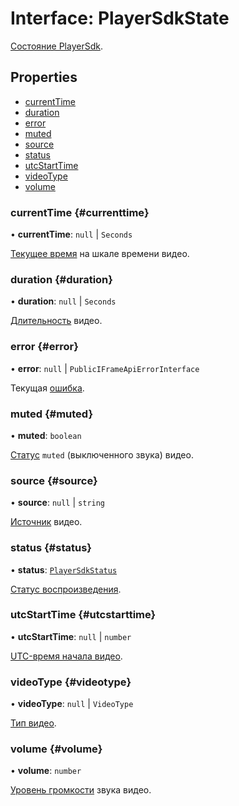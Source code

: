 # Interface: PlayerSdkState

[Состояние PlayerSdk](../../../sdk/javascript/player-state.md).

## Properties

- [currentTime](#currenttime)
- [duration](#duration)
- [error](#error)
- [muted](#muted)
- [source](#source)
- [status](#status)
- [utcStartTime](#utcstarttime)
- [videoType](#videotype)
- [volume](#volume)

### currentTime {#currenttime}

• **currentTime**: ``null`` \| `Seconds`

[Текущее время](../../../sdk/javascript/player-state.md#state-currentTime) на шкале времени видео.

### duration {#duration}

• **duration**: ``null`` \| `Seconds`

[Длительность](../../../sdk/javascript/player-state.md#state-duration) видео.

### error {#error}

• **error**: ``null`` \| `PublicIFrameApiErrorInterface`

Текущая [ошибка](../../../sdk/javascript/player-state.md#state-error).

### muted {#muted}

• **muted**: `boolean`

[Статус](../../../sdk/javascript/player-state.md#state-muted) `muted` (выключенного звука) видео.

### source {#source}

• **source**: ``null`` \| `string`

[Источник](../../../sdk/javascript/player-state.md#state-source) видео.

### status {#status}

• **status**: [`PlayerSdkStatus`](../enums/PlayerSdkStatus.md)

[Статус воспроизведения](../../../sdk/javascript/player-state.md#state-status).

### utcStartTime {#utcstarttime}

• **utcStartTime**: ``null`` \| `number`

[UTC-время начала видео](../../../sdk/javascript/player-state.md#state-utcStartTime).

### videoType {#videotype}

• **videoType**: ``null`` \| `VideoType`

[Тип видео](../../../sdk/javascript/player-state.md#state-videoType).

### volume {#volume}

• **volume**: `number`

[Уровень громкости](../../../sdk/javascript/player-state.md#state-volume) звука видео.